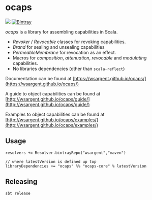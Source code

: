 # ocaps

[<img src="https://img.shields.io/travis/wsargent/ocaps.svg"/>](https://travis-ci.org/wsargent/ocaps) [![Bintray](https://img.shields.io/bintray/v/ocaps/ocaps-core_2.12.svg)](http://mvnrepository.com/artifact/ocaps/ocaps-core_2.12)

*ocaps* is a library for assembling capabilities in Scala.

- *Revoker* / *Revocable* classes for revoking capabilities.
- *Brand* for sealing and unsealing capabilities
- *PermeableMembrane* for revocation as an effect.
- Macros for *composition*, *attenuation*, *revocable* and *modulating* capabilities.
- No libraries dependencies (other than `scala-reflect`)

Documentation can be found at [https://wsargent.github.io/ocaps/](https://wsargent.github.io/ocaps/)

A guide to object capabilities can be found at [http://wsargent.github.io/ocaps/guide/](http://wsargent.github.io/ocaps/guide/)

Examples to object capabilities can be found at [http://wsargent.github.io/ocaps/examples/](http://wsargent.github.io/ocaps/examples/)


## Usage

```
resolvers += Resolver.bintrayRepo("wsargent","maven")

// where latestVersion is defined up top
libraryDependencies += "ocaps" %% "ocaps-core" % latestVersion
```

## Releasing

```
sbt release
```